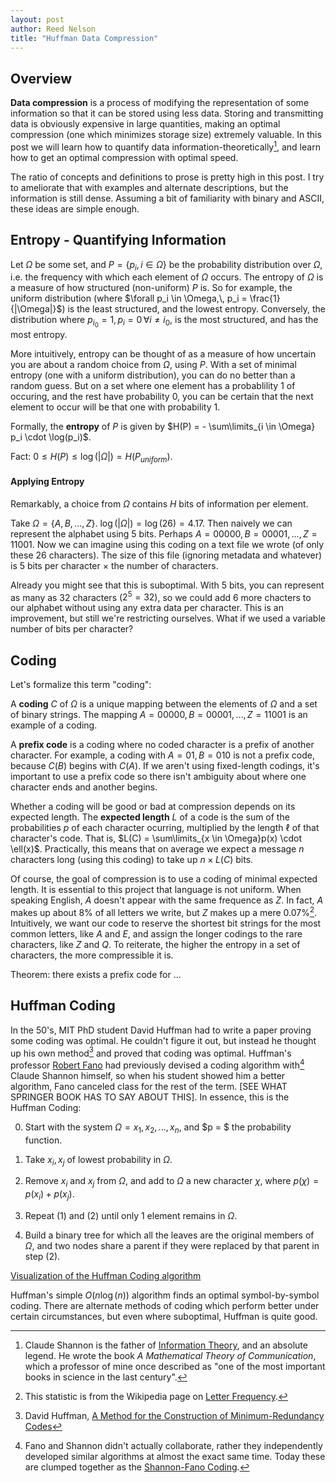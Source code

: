 ```yaml
---
layout: post
author: Reed Nelson
title: "Huffman Data Compression"
---
```


## Overview

**Data compression** is a process of modifying the representation of some information so that it can be stored using less data. Storing and transmitting data is obviously expensive in large quantities, making an optimal compression (one which minimizes storage size) extremely valuable. In this post we will learn how to quantify data information-theoretically[^1], and learn how to get an optimal compression with optimal speed.

The ratio of concepts and definitions to prose is pretty high in this post. I try to ameliorate that with examples and alternate descriptions, but the information is still dense. Assuming a bit of familiarity with binary and ASCII, these ideas are simple enough.

## Entropy - Quantifying Information

Let $\Omega$ be some set, and $P = \{p_i,\, i\in \Omega\}$ be the probability distribution over $\Omega$, i.e. the frequency with which each element of $\Omega$ occurs. The entropy of $\Omega$ is a measure of how structured (non-uniform) $P$ is. So for example, the uniform distribution (where $\forall p_i \in \Omega,\, p_i = \frac{1}{|\Omega|}$) is the least structured, and the lowest entropy. Conversely, the distribution where $p_{i_0} = 1,\, p_i = 0 \, \forall i \neq i_0$, is the most structured, and has the most entropy.

More intuitively, entropy can be thought of as a measure of how uncertain you are about a random choice from $\Omega$, using $P$. With a set of minimal entropy (one with a uniform distribution), you can do no better than a random guess. But on a set where one element has a probablility $1$ of occuring, and the rest have probability $0$, you can be certain that the next element to occur will be that one with probability $1$.

Formally, the **entropy** of $P$ is given by $H(P) = - \sum\limits_{i \in \Omega} p_i \cdot \log(p_i)$.

Fact: $0 \leq H(P) \leq \log(|\Omega|) = H(P_{uniform})$.

#### Applying Entropy

Remarkably, a choice from $\Omega$ contains $H$ bits of information per element.

Take $\Omega = \{A, B, ..., Z\}$. $\log(|\Omega|) = \log(26) = 4.17$. Then naively we can represent the alphabet using 5 bits. Perhaps $A = 00000, B = 00001, ..., Z = 11001$. Now we can imagine using this coding on a text file we wrote (of only these 26 characters). The size of this file (ignoring metadata and whatever) is 5 bits per character $\times$ the number of characters.

Already you might see that this is suboptimal. With 5 bits, you can represent as many as 32 characters ($2^5 = 32$), so we could add 6 more chacters to our alphabet without using any extra data per character. This is an improvement, but still we're restricting ourselves. What if we used a variable number of bits per character?

## Coding

Let's formalize this term "coding":

A **coding** $C$ of $\Omega$ is a unique mapping between the elements of $\Omega$ and a set of binary strings. The mapping $A = 00000, B = 00001, ..., Z = 11001$ is an example of a coding.

A **prefix code** is a coding where no coded character is a prefix of another character. For example, a coding with $A = 01, B = 010$ is not a prefix code, because $C(B)$ begins with $C(A)$. If we aren't using fixed-length codings, it's important to use a prefix code so there isn't ambiguity about where one character ends and another begins.

Whether a coding will be good or bad at compression depends on its expected length. The **expected length** $L$ of a code is the sum of the probabilities $p$ of each character ocurring, multiplied by the length $\ell$ of that character's code. That is, $L(C) = \sum\limits_{x \in \Omega}p(x) \cdot \ell(x)$. Practically, this means that on average we expect a message $n$ characters long (using this coding) to take up $n \times L(C)$ bits.

Of course, the goal of compression is to use a coding of minimal expected length. It is essential to this project that language is not uniform. When speaking English, $A$ doesn't appear with the same frequence as $Z$. In fact, $A$ makes up about $8\%$ of all letters we write, but $Z$ makes up a mere $0.07\%$[^2]. Intuitively, we want our code to reserve the shortest bit strings for the most common letters, like $A$ and $E$, and assign the longer codings to the rare characters, like $Z$ and $Q$. To reiterate, the higher the entropy in a set of characters, the more compressible it is.

Theorem: there exists a prefix code for ...

## Huffman Coding

In the 50's, MIT PhD student David Huffman had to write a paper proving some coding was optimal. He couldn't figure it out, but instead he thought up his own method[^3] and proved that coding was optimal. Huffman's professor [Robert Fano](https://en.wikipedia.org/wiki/Robert_Fano) had previously devised a coding algorithm with[^4] Claude Shannon himself, so when his student showed him a better algorithm, Fano canceled class for the rest of the term. [SEE WHAT SPRINGER BOOK HAS TO SAY ABOUT THIS]. In essence, this is the Huffman Coding:

0. Start with the system $\Omega = x_1, x_2,..., x_n$, and $p = $ the probability function.

1. Take $x_i, x_j$ of lowest probability in $\Omega$.

2. Remove $x_i$ and $x_j$ from $\Omega$, and add to $\Omega$ a new character $\chi$, where $p(\chi) = p(x_i) + p(x_j)$.

3. Repeat (1) and (2) until only 1 element remains in $\Omega$.

4. Build a binary tree for which all the leaves are the original members of $\Omega$, and two nodes share a parent if they were replaced by that parent in step (2).

[Visualization of the Huffman Coding algorithm](huffman.jpg)

Huffman's simple $O(n\log(n))$ algorithm finds an optimal symbol-by-symbol coding. There are alternate methods of coding which perform better under certain circumstances, but even where suboptimal, Huffman is quite good.

[^1]: Claude Shannon is the father of [Information Theory](https://en.wikipedia.org/wiki/Information_theory), and an absolute legend. He wrote the book *A Mathematical Theory of Communication*, which a professor of mine once described as "one of the most important books in science in the last century".

[^2]: This statistic is from the Wikipedia page on [Letter Frequency](https://en.wikipedia.org/wiki/Letter_frequency).

[^3]: David Huffman, [A Method for the Construction of Minimum-Redundancy Codes](https://github.com/pipul/lab/blob/master/papers/Others/huffman_1952_minimum-redundancy-codes.pdf)

[^4]: Fano and Shannon didn't actually collaborate, rather they independently developed similar algorithms at almost the exact same time. Today these are clumped together as the [Shannon-Fano Coding](https://en.wikipedia.org/wiki/Shannon%E2%80%93Fano_coding).
